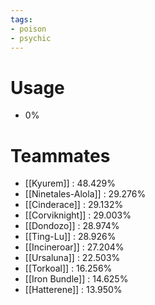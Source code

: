 ```yaml
---
tags:
- poison
- psychic
---
```

# Usage
- 0%
# Teammates
- [[Kyurem]] : 48.429%
- [[Ninetales-Alola]] : 29.276%
- [[Cinderace]] : 29.132%
- [[Corviknight]] : 29.003%
- [[Dondozo]] : 28.974%
- [[Ting-Lu]] : 28.926%
- [[Incineroar]] : 27.204%
- [[Ursaluna]] : 22.503%
- [[Torkoal]] : 16.256%
- [[Iron Bundle]] : 14.625%
- [[Hatterene]] : 13.950%